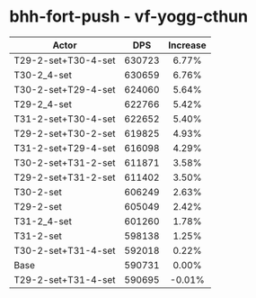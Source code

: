 # bhh-fort-push - vf-yogg-cthun
| Actor | DPS | Increase |
|---|:---:|:---:|
|T29-2-set+T30-4-set|630723|6.77%|
|T30-2_4-set|630659|6.76%|
|T30-2-set+T29-4-set|624060|5.64%|
|T29-2_4-set|622766|5.42%|
|T31-2-set+T30-4-set|622652|5.40%|
|T29-2-set+T30-2-set|619825|4.93%|
|T31-2-set+T29-4-set|616098|4.29%|
|T30-2-set+T31-2-set|611871|3.58%|
|T29-2-set+T31-2-set|611402|3.50%|
|T30-2-set|606249|2.63%|
|T29-2-set|605049|2.42%|
|T31-2_4-set|601260|1.78%|
|T31-2-set|598138|1.25%|
|T30-2-set+T31-4-set|592018|0.22%|
|Base|590731|0.00%|
|T29-2-set+T31-4-set|590695|-0.01%|
